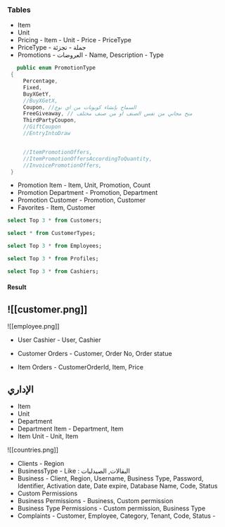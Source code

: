 
### Tables
 - Item
 - Unit
 - Pricing
		 - Item
		 - Unit
		 - Price
		 - PriceType
- PriceType
		- جملة
		- تجزئة
- Promotions
		- العروضات
		- Name, Description
		- Type

```C#
   public enum PromotionType
 {
     Percentage,
     Fixed,
     BuyXGetY,
     //BuyXGetX,
     Coupon, //السماح بإنشاء كوبونات من اي نوع 
     FreeGiveaway, // منح مجاني من نفس الصنف او من صنف مختلف
     ThirdPartyCoupon,
     //GiftCoupon
     //EntryIntoDraw


     //ItemPromotionOffers,
     //ItemPromotionOffersAccordingToQuantity,
     //InvoicePromotionOffers,
 }
```
 
- Promotion Item 
		- Item, Unit, Promotion, Count
- Promotion Department
		- Promotion, Department
- Promotion Customer 
		- Promotion, Customer
- Favorites
		- Item, Customer

```sql
select Top 3 * from Customers;

select * from CustomerTypes;

select Top 3 * from Employees;

select Top 3 * from Profiles;

select Top 3 * from Cashiers;
```

#### Result 

![[customer.png]]
----------------------------------------------------------------------------------------------------

![[employee.png]]
- User Cashier 
		- User, Cashier


- Customer Orders
		- Customer, Order No, Order statue
- Item Orders
		- CustomerOrderId, Item, Price 




## الإداري

- Item
- Unit
- Department
- Department Item
		- Department, Item
- Item Unit 
		- Unit, Item 


![[countries.png]]


- Clients 
		- Region
- BusinessType
		- Like : البقالات, الصيدليات
- Business 
		- Client, Region, Username, Business Type, Password, Identifier, Activation date, Date expire,  Database Name, Code, Status
- Custom Permissions
- Business Permissions
		- Business, Custom permission
- Business Type Permissions
		- Custom permission,  Business Type
- Complaints
		- Customer, Employee, Category, Tenant, Code, Status
		- 